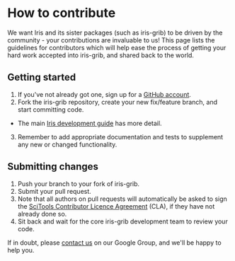 How to contribute
=================

We want Iris and its sister packages (such as iris-grib) to be driven by
the community - your contributions are invaluable to us! This page lists
the guidelines for contributors which will help ease the process of
getting your hard work accepted into iris-grib, and shared back to the world.

Getting started
---------------

1. If you've not already got one, sign up for a
   [GitHub account](https://github.com/signup/free).
2. Fork the iris-grib repository, create your new fix/feature branch, and
   start committing code.
 - The main
   [Iris development guide](https://scitools-iris.readthedocs.io/en/latest/developers_guide/gitwash/index.html)
   has more detail.
3. Remember to add appropriate documentation and tests to supplement any new or changed functionality.


Submitting changes
------------------

1. Push your branch to your fork of iris-grib.
2. Submit your pull request.
3. Note that all authors on pull requests will automatically be asked to sign the 
   [SciTools Contributor Licence Agreement](https://cla-assistant.io/SciTools/)
   (CLA), if they have not already done so. 
4. Sit back and wait for the core iris-grib development team to review
   your code.


If in doubt, please
[contact us](https://groups.google.com/forum/?fromgroups=#!forum/scitools-iris)
on our Google Group, and we'll be happy to help you.
